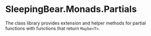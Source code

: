 # SleepingBear.Monads.Partials

The class library provides extension and helper methods for partial functions with functions that return `Maybe<T>`.

